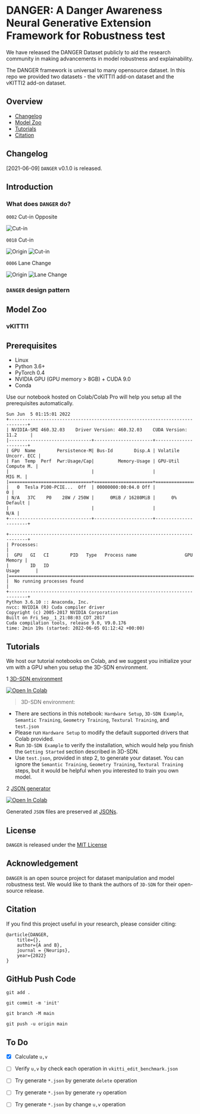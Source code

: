 # DANGER: A Danger Awareness Neural Generative Extension Framework for Robustness test
We have released the DANGER Dataset publicly to aid the research community in making advancements in model robustness and explainability.

The DANGER framework is universal to many opensource dataset. In this repo we provided two datasets - the vKITTI1 add-on dataset and the vKITTI2 add-on dataset.

## Overview
- [Changelog](#changelog)
- [Model Zoo](#model-zoo)
- [Tutorials](#tutorials)
- [Citation](#citation)

## Changelog
[2021-06-09] `DANGER` v0.1.0 is released.

## Introduction

### What does `DANGER` do?

`0002` Cut-in Opposite

![Cut-in](https://github.com/jayhsu0627/DANGER/blob/main/Pics/0002_motion.gif)


`0018` Cut-in

![Origin](https://github.com/jayhsu0627/DANGER/blob/main/Pics/0018_clone.gif)
![Cut-in](https://github.com/jayhsu0627/DANGER/blob/main/Pics/0018_motion.gif)

`0006` Lane Change

![Origin](https://github.com/jayhsu0627/DANGER/blob/main/Pics/0006_clone.gif)
![Lane Change](https://github.com/jayhsu0627/DANGER/blob/main/Pics/0006_motion.gif)


### `DANGER` design pattern


## Model Zoo

### vKITTI1 
## Prerequisites

- Linux
- Python 3.6+
- PyTorch 0.4
- NVIDIA GPU (GPU memory > 8GB) + CUDA 9.0
- Conda
  
Use our notebook hosted on Colab/Colab Pro will help you setup all the prerequisites automatically.

```
Sun Jun  5 01:15:01 2022       
+-----------------------------------------------------------------------------+
| NVIDIA-SMI 460.32.03    Driver Version: 460.32.03    CUDA Version: 11.2     |
|-------------------------------+----------------------+----------------------+
| GPU  Name        Persistence-M| Bus-Id        Disp.A | Volatile Uncorr. ECC |
| Fan  Temp  Perf  Pwr:Usage/Cap|         Memory-Usage | GPU-Util  Compute M. |
|                               |                      |               MIG M. |
|===============================+======================+======================|
|   0  Tesla P100-PCIE...  Off  | 00000000:00:04.0 Off |                    0 |
| N/A   37C    P0    28W / 250W |      0MiB / 16280MiB |      0%      Default |
|                               |                      |                  N/A |
+-------------------------------+----------------------+----------------------+
                                                                               
+-----------------------------------------------------------------------------+
| Processes:                                                                  |
|  GPU   GI   CI        PID   Type   Process name                  GPU Memory |
|        ID   ID                                                   Usage      |
|=============================================================================|
|  No running processes found                                                 |
+-----------------------------------------------------------------------------+
Python 3.6.10 :: Anaconda, Inc.
nvcc: NVIDIA (R) Cuda compiler driver
Copyright (c) 2005-2017 NVIDIA Corporation
Built on Fri_Sep__1_21:08:03_CDT_2017
Cuda compilation tools, release 9.0, V9.0.176
time: 2min 19s (started: 2022-06-05 01:12:42 +00:00)
```

## Tutorials
We host our tutorial notebooks on Colab, and we suggest you initialize your vm with a GPU when you setup the 3D-SDN environment.

1 [3D-SDN environment](https://github.com/jayhsu0627/DANGER/blob/main/docs/CUDA9_3D_SDN.ipynb)

[![Open In Colab](https://colab.research.google.com/assets/colab-badge.svg)](https://colab.research.google.com/drive/1zOJ8YydPx3a-cLl8nwKA7M66eJ5DhlSU?usp=sharing)
>3D-SDN environment:
* There are sections in this notebook: `Hardware Setup`, `3D-SDN Example`, `Semantic Training`, `Geometry Training`, `Textural Training`, and `test.json`
* Please run `Hardware Setup` to modify the default supported drivers that Colab provided.
* Run `3D-SDN Example` to verify the installation, which would help you finish the `Getting Started` section described in 3D-SDN.
* Use `test.json`, provided in step 2, to generate your dataset. You can ignore the `Semantic Training`, `Geometry Training`, `Textural Training` steps, but it would be helpful when you interested to train you own model.

2 [JSON generator](https://github.com/jayhsu0627/DANGER/blob/main/docs/Design_JSON.ipynb)

[![Open In Colab](https://colab.research.google.com/assets/colab-badge.svg)](https://colab.research.google.com/drive/1vFl4zFHlEVxBBqOe_Q6wgT_zsQC1F8W_?usp=sharing)

Generated `JSON` files are preserved at [JSONs](/JSONs/).

## License
`DANGER` is released under the [MIT License](/LICENSE)

## Acknowledgement
`DANGER` is an open source project for dataset manipulation and model robustness test.
We would like to thank the authors of `3D-SDN` for their open-source release.

## Citation
If you find this project useful in your research, please consider citing:

```
@article{DANGER,
    title={},
    author={A and B},
    journal = {Neurips},
    year={2022}
}

```
## GitHub Push Code
```
git add .

git commit -m 'init'

git branch -M main

git push -u origin main
```
## To Do

- [x] Calculate `u,v` 
- [ ] Verify `u,v`  by check each operation in `vkitti_edit_benchmark.json`
- [ ] Try generate `*.json` by generate `delete` operation
- [ ] Try generate `*.json` by generate `ry` operation
- [ ] Try generate `*.json` by change `u,v` operation



